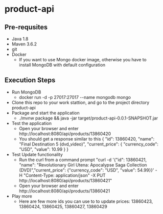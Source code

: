 # product-api

## Pre-requsites
- Java 1.8
- Maven 3.6.2
- git
- Docker
  - If you want to use Mongo docker image, otherwise you have to install MongoDB with default configuration

## Execution Steps
- Run MongoDB
  - docker run -d -p 27017:27017 --name mongodb mongo
- Clone this repo to your work stattion, and go to the project directory product-api
- Package and start the application
  - ./mvnw package && java -jar target/product-api-0.0.1-SNAPSHOT.jar
- Test the application
  - Open your browser and enter http://localhost:8080/api/products/13860420
  - You should get a response similar to this
    {
      "id": 13860420,
      "name": "Final Destination 5 (dvd_video)",
      "current_price": {
      "currency_code": "USD",
      "value": 10.99
      }
    }
- Test Update functionality
  - Run the curl from a command prompt "curl -d '{"id": 13860421, "name": "Revolutionary Girl Utena: Apocalypse Saga Collection (DVD)","current_price": {"currency_code": "USD", "value": 54.99}}' -H "Content-Type: application/json" -X PUT http://localhost:8080/api/products/13860421"
  - Open your browser and enter http://localhost:8080/api/products/13860421
- Play more
  - Here are few more ids you can use to to update prices: 13860423, 13860424, 13860425, 13860427, 13860429
